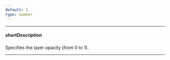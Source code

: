 ```yaml
---
default: 1
type: number
---
```

---
##### shortDescription
Specifies the layer opacity (from 0 to 1).

---
